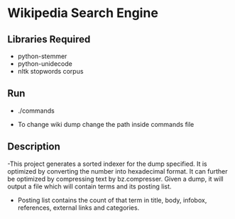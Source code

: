 # Wikipedia Search Engine

## Libraries Required

* python-stemmer
* python-unidecode
* nltk stopwords corpus

## Run

* ./commands

- To change wiki dump change the path inside commands file

## Description

-This project generates a sorted indexer for the dump specified. It is optimized by converting the number into hexadecimal format. It can further be optimized by compressing text by bz.compresser. Given a dump, it will output a file which will contain terms and its posting list. 

- Posting list contains the count of that term in title, body, infobox, references, external links and categories.



